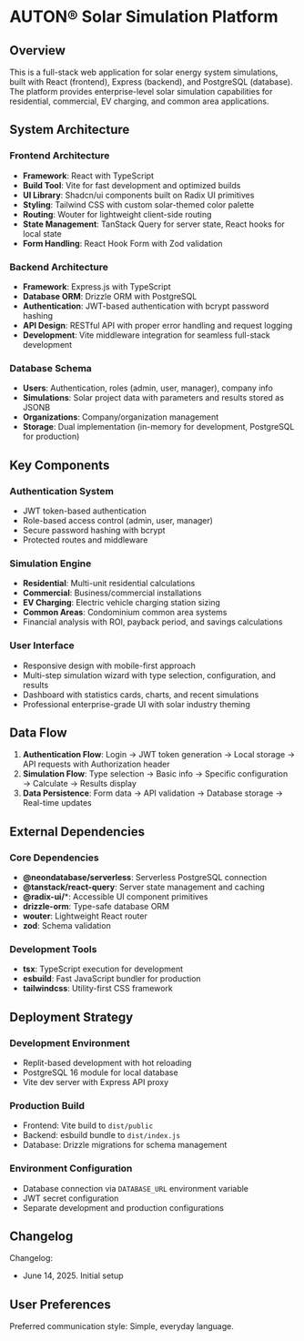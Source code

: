 # AUTON® Solar Simulation Platform

## Overview

This is a full-stack web application for solar energy system simulations, built with React (frontend), Express (backend), and PostgreSQL (database). The platform provides enterprise-level solar simulation capabilities for residential, commercial, EV charging, and common area applications.

## System Architecture

### Frontend Architecture
- **Framework**: React with TypeScript
- **Build Tool**: Vite for fast development and optimized builds
- **UI Library**: Shadcn/ui components built on Radix UI primitives
- **Styling**: Tailwind CSS with custom solar-themed color palette
- **Routing**: Wouter for lightweight client-side routing
- **State Management**: TanStack Query for server state, React hooks for local state
- **Form Handling**: React Hook Form with Zod validation

### Backend Architecture
- **Framework**: Express.js with TypeScript
- **Database ORM**: Drizzle ORM with PostgreSQL
- **Authentication**: JWT-based authentication with bcrypt password hashing
- **API Design**: RESTful API with proper error handling and request logging
- **Development**: Vite middleware integration for seamless full-stack development

### Database Schema
- **Users**: Authentication, roles (admin, user, manager), company info
- **Simulations**: Solar project data with parameters and results stored as JSONB
- **Organizations**: Company/organization management
- **Storage**: Dual implementation (in-memory for development, PostgreSQL for production)

## Key Components

### Authentication System
- JWT token-based authentication
- Role-based access control (admin, user, manager)
- Secure password hashing with bcrypt
- Protected routes and middleware

### Simulation Engine
- **Residential**: Multi-unit residential calculations
- **Commercial**: Business/commercial installations
- **EV Charging**: Electric vehicle charging station sizing
- **Common Areas**: Condominium common area systems
- Financial analysis with ROI, payback period, and savings calculations

### User Interface
- Responsive design with mobile-first approach
- Multi-step simulation wizard with type selection, configuration, and results
- Dashboard with statistics cards, charts, and recent simulations
- Professional enterprise-grade UI with solar industry theming

## Data Flow

1. **Authentication Flow**: Login → JWT token generation → Local storage → API requests with Authorization header
2. **Simulation Flow**: Type selection → Basic info → Specific configuration → Calculate → Results display
3. **Data Persistence**: Form data → API validation → Database storage → Real-time updates

## External Dependencies

### Core Dependencies
- **@neondatabase/serverless**: Serverless PostgreSQL connection
- **@tanstack/react-query**: Server state management and caching
- **@radix-ui/***: Accessible UI component primitives
- **drizzle-orm**: Type-safe database ORM
- **wouter**: Lightweight React router
- **zod**: Schema validation

### Development Tools
- **tsx**: TypeScript execution for development
- **esbuild**: Fast JavaScript bundler for production
- **tailwindcss**: Utility-first CSS framework

## Deployment Strategy

### Development Environment
- Replit-based development with hot reloading
- PostgreSQL 16 module for local database
- Vite dev server with Express API proxy

### Production Build
- Frontend: Vite build to `dist/public`
- Backend: esbuild bundle to `dist/index.js`
- Database: Drizzle migrations for schema management

### Environment Configuration
- Database connection via `DATABASE_URL` environment variable
- JWT secret configuration
- Separate development and production configurations

## Changelog

Changelog:
- June 14, 2025. Initial setup

## User Preferences

Preferred communication style: Simple, everyday language.
